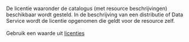De licentie waaronder de catalogus (met resource beschrijvingen) beschikbaar wordt gesteld. In de beschrijving van een distributie of Data Service wordt de licentie opgenomen die geldt voor de resource zelf. 
<br/>
<br/> 
Gebruik een waarde uit <a href='https://definities.geostandaarden.nl/dcat-ap-nl/id/waardelijst/licenties' target='_blank'>licenties</a>
<br/>
